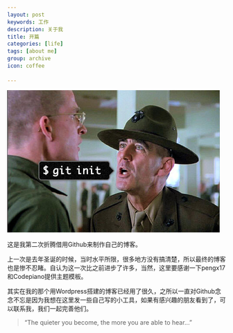 ```yaml
---
layout: post
keywords: 工作
description: 关于我
title: 开篇
categories: [life]
tags: [about me]
group: archive
icon: coffee

---
```


![image](/assets/images/2013-12-25-first-post.jpg)

这是我第二次折腾借用Github来制作自己的博客。
 
上一次是去年圣诞的时候，当时水平所限，很多地方没有搞清楚，所以最终的博客也是惨不忍睹。自认为这一次比之前进步了许多，当然，这里要感谢一下pengx17和Codepiano提供主题模板。

其实在我的那个用Wordpress搭建的博客已经用了很久，之所以一直对Github念念不忘是因为我想在这里发一些自己写的小工具，如果有感兴趣的朋友看到了，可以联系我，我们一起完善他们。

>“The quieter you become, the more you are able to hear...”